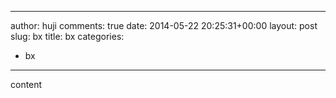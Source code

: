 ---
 author: huji
 comments: true
 date: 2014-05-22 20:25:31+00:00
 layout: post
 slug: bx
 title: bx
 categories:
 - bx
 ---
 content

